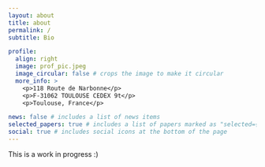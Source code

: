 ```yaml
---
layout: about
title: about
permalink: /
subtitle: Bio

profile:
  align: right
  image: prof_pic.jpeg
  image_circular: false # crops the image to make it circular
  more_info: >
    <p>118 Route de Narbonne</p>
    <p>F-31062 TOULOUSE CEDEX 9t</p>
    <p>Toulouse, France</p>

news: false # includes a list of news items
selected_papers: true # includes a list of papers marked as "selected={true}"
social: true # includes social icons at the bottom of the page
---
```


This is a work in progress :)
